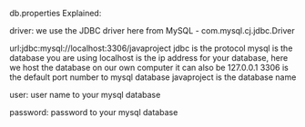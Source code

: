 db.properties Explained:

driver: we use the JDBC driver here from MySQL - com.mysql.cj.jdbc.Driver

url:jdbc:mysql://localhost:3306/javaproject
	jdbc is the protocol
	mysql is the database you are using
	localhost is the ip address for your database, here we host the database on our own computer
		it can also be 127.0.0.1
	3306 is the default port number to mysql database
	javaproject is the database name 

user: user name to your mysql database 

password: password to your mysql database 


